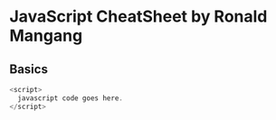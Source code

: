 # JavaScript CheatSheet by Ronald Mangang

## Basics

```js
<script>
  javascript code goes here.
</script>
```

